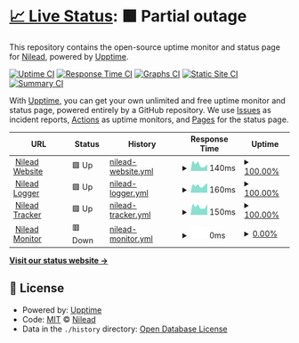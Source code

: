 # [📈 Live Status](https://status.nilead.com): <!--live status--> **🟧 Partial outage**

This repository contains the open-source uptime monitor and status page for [Nilead](https://status.nilead.com), powered by [Upptime](https://github.com/upptime/upptime).

[![Uptime CI](https://github.com/Nilead/uptime/workflows/Uptime%20CI/badge.svg)](https://github.com/Nilead/uptime/actions?query=workflow%3A%22Uptime+CI%22)
[![Response Time CI](https://github.com/Nilead/uptime/workflows/Response%20Time%20CI/badge.svg)](https://github.com/Nilead/uptime/actions?query=workflow%3A%22Response+Time+CI%22)
[![Graphs CI](https://github.com/Nilead/uptime/workflows/Graphs%20CI/badge.svg)](https://github.com/Nilead/uptime/actions?query=workflow%3A%22Graphs+CI%22)
[![Static Site CI](https://github.com/Nilead/uptime/workflows/Static%20Site%20CI/badge.svg)](https://github.com/Nilead/uptime/actions?query=workflow%3A%22Static+Site+CI%22)
[![Summary CI](https://github.com/Nilead/uptime/workflows/Summary%20CI/badge.svg)](https://github.com/Nilead/uptime/actions?query=workflow%3A%22Summary+CI%22)

With [Upptime](https://upptime.js.org), you can get your own unlimited and free uptime monitor and status page, powered entirely by a GitHub repository. We use [Issues](https://github.com/Nilead/uptime/issues) as incident reports, [Actions](https://github.com/Nilead/uptime/actions) as uptime monitors, and [Pages](https://status.nilead.com) for the status page.

<!--start: status pages-->
<!-- This summary is generated by Upptime (https://github.com/upptime/upptime) -->
<!-- Do not edit this manually, your changes will be overwritten -->
<!-- prettier-ignore -->
| URL | Status | History | Response Time | Uptime |
| --- | ------ | ------- | ------------- | ------ |
| <img alt="" src="https://favicons.githubusercontent.com/nilead.com" height="13"> [Nilead Website](https://nilead.com) | 🟩 Up | [nilead-website.yml](https://github.com/Nilead/uptime/commits/HEAD/history/nilead-website.yml) | <details><summary><img alt="Response time graph" src="./graphs/nilead-website/response-time-week.png" height="20"> 140ms</summary><br><a href="https://status.nilead.com/history/nilead-website"><img alt="Response time 183" src="https://img.shields.io/endpoint?url=https%3A%2F%2Fraw.githubusercontent.com%2FNilead%2Fuptime%2FHEAD%2Fapi%2Fnilead-website%2Fresponse-time.json"></a><br><a href="https://status.nilead.com/history/nilead-website"><img alt="24-hour response time 149" src="https://img.shields.io/endpoint?url=https%3A%2F%2Fraw.githubusercontent.com%2FNilead%2Fuptime%2FHEAD%2Fapi%2Fnilead-website%2Fresponse-time-day.json"></a><br><a href="https://status.nilead.com/history/nilead-website"><img alt="7-day response time 140" src="https://img.shields.io/endpoint?url=https%3A%2F%2Fraw.githubusercontent.com%2FNilead%2Fuptime%2FHEAD%2Fapi%2Fnilead-website%2Fresponse-time-week.json"></a><br><a href="https://status.nilead.com/history/nilead-website"><img alt="30-day response time 135" src="https://img.shields.io/endpoint?url=https%3A%2F%2Fraw.githubusercontent.com%2FNilead%2Fuptime%2FHEAD%2Fapi%2Fnilead-website%2Fresponse-time-month.json"></a><br><a href="https://status.nilead.com/history/nilead-website"><img alt="1-year response time 183" src="https://img.shields.io/endpoint?url=https%3A%2F%2Fraw.githubusercontent.com%2FNilead%2Fuptime%2FHEAD%2Fapi%2Fnilead-website%2Fresponse-time-year.json"></a></details> | <details><summary><a href="https://status.nilead.com/history/nilead-website">100.00%</a></summary><a href="https://status.nilead.com/history/nilead-website"><img alt="All-time uptime 99.90%" src="https://img.shields.io/endpoint?url=https%3A%2F%2Fraw.githubusercontent.com%2FNilead%2Fuptime%2FHEAD%2Fapi%2Fnilead-website%2Fuptime.json"></a><br><a href="https://status.nilead.com/history/nilead-website"><img alt="24-hour uptime 100.00%" src="https://img.shields.io/endpoint?url=https%3A%2F%2Fraw.githubusercontent.com%2FNilead%2Fuptime%2FHEAD%2Fapi%2Fnilead-website%2Fuptime-day.json"></a><br><a href="https://status.nilead.com/history/nilead-website"><img alt="7-day uptime 100.00%" src="https://img.shields.io/endpoint?url=https%3A%2F%2Fraw.githubusercontent.com%2FNilead%2Fuptime%2FHEAD%2Fapi%2Fnilead-website%2Fuptime-week.json"></a><br><a href="https://status.nilead.com/history/nilead-website"><img alt="30-day uptime 100.00%" src="https://img.shields.io/endpoint?url=https%3A%2F%2Fraw.githubusercontent.com%2FNilead%2Fuptime%2FHEAD%2Fapi%2Fnilead-website%2Fuptime-month.json"></a><br><a href="https://status.nilead.com/history/nilead-website"><img alt="1-year uptime 99.89%" src="https://img.shields.io/endpoint?url=https%3A%2F%2Fraw.githubusercontent.com%2FNilead%2Fuptime%2FHEAD%2Fapi%2Fnilead-website%2Fuptime-year.json"></a></details>
| <img alt="" src="https://favicons.githubusercontent.com/logger.mynilead.com" height="13"> [Nilead Logger](https://logger.mynilead.com:9502/status) | 🟩 Up | [nilead-logger.yml](https://github.com/Nilead/uptime/commits/HEAD/history/nilead-logger.yml) | <details><summary><img alt="Response time graph" src="./graphs/nilead-logger/response-time-week.png" height="20"> 160ms</summary><br><a href="https://status.nilead.com/history/nilead-logger"><img alt="Response time 198" src="https://img.shields.io/endpoint?url=https%3A%2F%2Fraw.githubusercontent.com%2FNilead%2Fuptime%2FHEAD%2Fapi%2Fnilead-logger%2Fresponse-time.json"></a><br><a href="https://status.nilead.com/history/nilead-logger"><img alt="24-hour response time 209" src="https://img.shields.io/endpoint?url=https%3A%2F%2Fraw.githubusercontent.com%2FNilead%2Fuptime%2FHEAD%2Fapi%2Fnilead-logger%2Fresponse-time-day.json"></a><br><a href="https://status.nilead.com/history/nilead-logger"><img alt="7-day response time 160" src="https://img.shields.io/endpoint?url=https%3A%2F%2Fraw.githubusercontent.com%2FNilead%2Fuptime%2FHEAD%2Fapi%2Fnilead-logger%2Fresponse-time-week.json"></a><br><a href="https://status.nilead.com/history/nilead-logger"><img alt="30-day response time 165" src="https://img.shields.io/endpoint?url=https%3A%2F%2Fraw.githubusercontent.com%2FNilead%2Fuptime%2FHEAD%2Fapi%2Fnilead-logger%2Fresponse-time-month.json"></a><br><a href="https://status.nilead.com/history/nilead-logger"><img alt="1-year response time 198" src="https://img.shields.io/endpoint?url=https%3A%2F%2Fraw.githubusercontent.com%2FNilead%2Fuptime%2FHEAD%2Fapi%2Fnilead-logger%2Fresponse-time-year.json"></a></details> | <details><summary><a href="https://status.nilead.com/history/nilead-logger">100.00%</a></summary><a href="https://status.nilead.com/history/nilead-logger"><img alt="All-time uptime 84.76%" src="https://img.shields.io/endpoint?url=https%3A%2F%2Fraw.githubusercontent.com%2FNilead%2Fuptime%2FHEAD%2Fapi%2Fnilead-logger%2Fuptime.json"></a><br><a href="https://status.nilead.com/history/nilead-logger"><img alt="24-hour uptime 100.00%" src="https://img.shields.io/endpoint?url=https%3A%2F%2Fraw.githubusercontent.com%2FNilead%2Fuptime%2FHEAD%2Fapi%2Fnilead-logger%2Fuptime-day.json"></a><br><a href="https://status.nilead.com/history/nilead-logger"><img alt="7-day uptime 100.00%" src="https://img.shields.io/endpoint?url=https%3A%2F%2Fraw.githubusercontent.com%2FNilead%2Fuptime%2FHEAD%2Fapi%2Fnilead-logger%2Fuptime-week.json"></a><br><a href="https://status.nilead.com/history/nilead-logger"><img alt="30-day uptime 97.56%" src="https://img.shields.io/endpoint?url=https%3A%2F%2Fraw.githubusercontent.com%2FNilead%2Fuptime%2FHEAD%2Fapi%2Fnilead-logger%2Fuptime-month.json"></a><br><a href="https://status.nilead.com/history/nilead-logger"><img alt="1-year uptime 84.65%" src="https://img.shields.io/endpoint?url=https%3A%2F%2Fraw.githubusercontent.com%2FNilead%2Fuptime%2FHEAD%2Fapi%2Fnilead-logger%2Fuptime-year.json"></a></details>
| <img alt="" src="https://favicons.githubusercontent.com/tracker.mynilead.com" height="13"> [Nilead Tracker](https://tracker.mynilead.com:9501/status) | 🟩 Up | [nilead-tracker.yml](https://github.com/Nilead/uptime/commits/HEAD/history/nilead-tracker.yml) | <details><summary><img alt="Response time graph" src="./graphs/nilead-tracker/response-time-week.png" height="20"> 150ms</summary><br><a href="https://status.nilead.com/history/nilead-tracker"><img alt="Response time 185" src="https://img.shields.io/endpoint?url=https%3A%2F%2Fraw.githubusercontent.com%2FNilead%2Fuptime%2FHEAD%2Fapi%2Fnilead-tracker%2Fresponse-time.json"></a><br><a href="https://status.nilead.com/history/nilead-tracker"><img alt="24-hour response time 191" src="https://img.shields.io/endpoint?url=https%3A%2F%2Fraw.githubusercontent.com%2FNilead%2Fuptime%2FHEAD%2Fapi%2Fnilead-tracker%2Fresponse-time-day.json"></a><br><a href="https://status.nilead.com/history/nilead-tracker"><img alt="7-day response time 150" src="https://img.shields.io/endpoint?url=https%3A%2F%2Fraw.githubusercontent.com%2FNilead%2Fuptime%2FHEAD%2Fapi%2Fnilead-tracker%2Fresponse-time-week.json"></a><br><a href="https://status.nilead.com/history/nilead-tracker"><img alt="30-day response time 163" src="https://img.shields.io/endpoint?url=https%3A%2F%2Fraw.githubusercontent.com%2FNilead%2Fuptime%2FHEAD%2Fapi%2Fnilead-tracker%2Fresponse-time-month.json"></a><br><a href="https://status.nilead.com/history/nilead-tracker"><img alt="1-year response time 185" src="https://img.shields.io/endpoint?url=https%3A%2F%2Fraw.githubusercontent.com%2FNilead%2Fuptime%2FHEAD%2Fapi%2Fnilead-tracker%2Fresponse-time-year.json"></a></details> | <details><summary><a href="https://status.nilead.com/history/nilead-tracker">100.00%</a></summary><a href="https://status.nilead.com/history/nilead-tracker"><img alt="All-time uptime 90.57%" src="https://img.shields.io/endpoint?url=https%3A%2F%2Fraw.githubusercontent.com%2FNilead%2Fuptime%2FHEAD%2Fapi%2Fnilead-tracker%2Fuptime.json"></a><br><a href="https://status.nilead.com/history/nilead-tracker"><img alt="24-hour uptime 100.00%" src="https://img.shields.io/endpoint?url=https%3A%2F%2Fraw.githubusercontent.com%2FNilead%2Fuptime%2FHEAD%2Fapi%2Fnilead-tracker%2Fuptime-day.json"></a><br><a href="https://status.nilead.com/history/nilead-tracker"><img alt="7-day uptime 100.00%" src="https://img.shields.io/endpoint?url=https%3A%2F%2Fraw.githubusercontent.com%2FNilead%2Fuptime%2FHEAD%2Fapi%2Fnilead-tracker%2Fuptime-week.json"></a><br><a href="https://status.nilead.com/history/nilead-tracker"><img alt="30-day uptime 100.00%" src="https://img.shields.io/endpoint?url=https%3A%2F%2Fraw.githubusercontent.com%2FNilead%2Fuptime%2FHEAD%2Fapi%2Fnilead-tracker%2Fuptime-month.json"></a><br><a href="https://status.nilead.com/history/nilead-tracker"><img alt="1-year uptime 90.51%" src="https://img.shields.io/endpoint?url=https%3A%2F%2Fraw.githubusercontent.com%2FNilead%2Fuptime%2FHEAD%2Fapi%2Fnilead-tracker%2Fuptime-year.json"></a></details>
| <img alt="" src="https://favicons.githubusercontent.com/monitor.mynilead.com" height="13"> [Nilead Monitor](https://monitor.mynilead.com:9503/status) | 🟥 Down | [nilead-monitor.yml](https://github.com/Nilead/uptime/commits/HEAD/history/nilead-monitor.yml) | <details><summary><img alt="Response time graph" src="./graphs/nilead-monitor/response-time-week.png" height="20"> 0ms</summary><br><a href="https://status.nilead.com/history/nilead-monitor"><img alt="Response time 182" src="https://img.shields.io/endpoint?url=https%3A%2F%2Fraw.githubusercontent.com%2FNilead%2Fuptime%2FHEAD%2Fapi%2Fnilead-monitor%2Fresponse-time.json"></a><br><a href="https://status.nilead.com/history/nilead-monitor"><img alt="24-hour response time 0" src="https://img.shields.io/endpoint?url=https%3A%2F%2Fraw.githubusercontent.com%2FNilead%2Fuptime%2FHEAD%2Fapi%2Fnilead-monitor%2Fresponse-time-day.json"></a><br><a href="https://status.nilead.com/history/nilead-monitor"><img alt="7-day response time 0" src="https://img.shields.io/endpoint?url=https%3A%2F%2Fraw.githubusercontent.com%2FNilead%2Fuptime%2FHEAD%2Fapi%2Fnilead-monitor%2Fresponse-time-week.json"></a><br><a href="https://status.nilead.com/history/nilead-monitor"><img alt="30-day response time 142" src="https://img.shields.io/endpoint?url=https%3A%2F%2Fraw.githubusercontent.com%2FNilead%2Fuptime%2FHEAD%2Fapi%2Fnilead-monitor%2Fresponse-time-month.json"></a><br><a href="https://status.nilead.com/history/nilead-monitor"><img alt="1-year response time 182" src="https://img.shields.io/endpoint?url=https%3A%2F%2Fraw.githubusercontent.com%2FNilead%2Fuptime%2FHEAD%2Fapi%2Fnilead-monitor%2Fresponse-time-year.json"></a></details> | <details><summary><a href="https://status.nilead.com/history/nilead-monitor">0.00%</a></summary><a href="https://status.nilead.com/history/nilead-monitor"><img alt="All-time uptime 79.46%" src="https://img.shields.io/endpoint?url=https%3A%2F%2Fraw.githubusercontent.com%2FNilead%2Fuptime%2FHEAD%2Fapi%2Fnilead-monitor%2Fuptime.json"></a><br><a href="https://status.nilead.com/history/nilead-monitor"><img alt="24-hour uptime 0.00%" src="https://img.shields.io/endpoint?url=https%3A%2F%2Fraw.githubusercontent.com%2FNilead%2Fuptime%2FHEAD%2Fapi%2Fnilead-monitor%2Fuptime-day.json"></a><br><a href="https://status.nilead.com/history/nilead-monitor"><img alt="7-day uptime 0.00%" src="https://img.shields.io/endpoint?url=https%3A%2F%2Fraw.githubusercontent.com%2FNilead%2Fuptime%2FHEAD%2Fapi%2Fnilead-monitor%2Fuptime-week.json"></a><br><a href="https://status.nilead.com/history/nilead-monitor"><img alt="30-day uptime 32.06%" src="https://img.shields.io/endpoint?url=https%3A%2F%2Fraw.githubusercontent.com%2FNilead%2Fuptime%2FHEAD%2Fapi%2Fnilead-monitor%2Fuptime-month.json"></a><br><a href="https://status.nilead.com/history/nilead-monitor"><img alt="1-year uptime 79.46%" src="https://img.shields.io/endpoint?url=https%3A%2F%2Fraw.githubusercontent.com%2FNilead%2Fuptime%2FHEAD%2Fapi%2Fnilead-monitor%2Fuptime-year.json"></a></details>

<!--end: status pages-->

[**Visit our status website →**](https://status.nilead.com)

## 📄 License

- Powered by: [Upptime](https://github.com/upptime/upptime)
- Code: [MIT](./LICENSE) © [Nilead](https://status.nilead.com)
- Data in the `./history` directory: [Open Database License](https://opendatacommons.org/licenses/odbl/1-0/)
